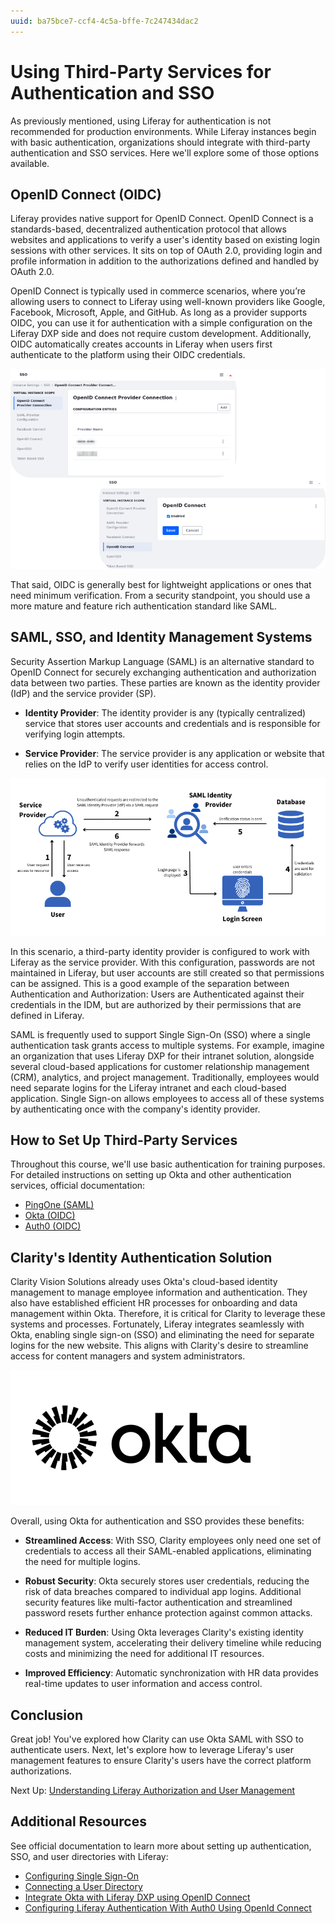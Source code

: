 ```yaml
---
uuid: ba75bce7-ccf4-4c5a-bffe-7c247434dac2
---
```

# Using Third-Party Services for Authentication and SSO

As previously mentioned, using Liferay for authentication is not recommended for production environments. While Liferay instances begin with basic authentication, organizations should integrate with third-party authentication and SSO services. Here we'll explore some of those options available.

## OpenID Connect (OIDC)

Liferay provides native support for OpenID Connect. OpenID Connect is a standards-based, decentralized authentication protocol that allows websites and applications to verify a user's identity based on existing login sessions with other services. It sits on top of OAuth 2.0, providing login and profile information in addition to the authorizations defined and handled by OAuth 2.0.

OpenID Connect is typically used in commerce scenarios, where you’re allowing users to connect to Liferay using well-known providers like Google, Facebook, Microsoft, Apple, and GitHub. As long as a provider supports OIDC, you can use it for authentication with a simple configuration on the Liferay DXP side and does not require custom development. Additionally, OIDC automatically creates accounts in Liferay when users first authenticate to the platform using their OIDC credentials.

![Liferay provides native support for OpenID Connect.](./using-third-party-services-for-authentication-and-sso/images/01.png)

That said, OIDC is generally best for lightweight applications or ones that need minimum verification. From a security standpoint, you should use a more mature and feature rich authentication standard like SAML.

## SAML, SSO, and Identity Management Systems

Security Assertion Markup Language (SAML) is an alternative standard to OpenID Connect for securely exchanging authentication and authorization data between two parties. These parties are known as the identity provider (IdP) and the service provider (SP).

* **Identity Provider**: The identity provider is any (typically centralized) service that stores user accounts and credentials and is responsible for verifying login attempts.

* **Service Provider**: The service provider is any application or website that relies on the IdP to verify user identities for access control.

![SAML exchanges authentication and authorization data between identity providers and service providers.](./using-third-party-services-for-authentication-and-sso/images/02.png)

In this scenario, a third-party identity provider is configured to work with Liferay as the service provider. With this configuration, passwords are not maintained in Liferay, but user accounts are still created so that permissions can be assigned. This is a good example of the separation between Authentication and Authorization: Users are Authenticated against their credentials in the IDM, but are authorized by their permissions that are defined in Liferay.

SAML is frequently used to support Single Sign-On (SSO) where a single authentication task grants access to multiple systems. For example, imagine an organization that uses Liferay DXP for their intranet solution, alongside several cloud-based applications for customer relationship management (CRM), analytics, and project management. Traditionally, employees would need separate logins for the Liferay intranet and each cloud-based application. Single Sign-on allows employees to access all of these systems by authenticating once with the company's identity provider.

<!--TASK: Add Diagram -->

## How to Set Up Third-Party Services

Throughout this course, we'll use basic authentication for training purposes. For detailed instructions on setting up Okta and other authentication services, official documentation:

* [PingOne (SAML)](https://learn.liferay.com/web/guest/w/dxp/installation-and-upgrades/securing-liferay/configuring-sso/configuring-liferay-authentication-with-pingone-using-saml)
* [Okta (OIDC)](https://learn.liferay.com/w/dxp/installation-and-upgrades/securing-liferay/configuring-sso/configuring-liferay-authentication-with-okta-using-openid-connect)
* [Auth0 (OIDC)](https://learn.liferay.com/w/dxp/installation-and-upgrades/securing-liferay/configuring-sso/configuring-liferay-authentication-with-auth0-using-openid-connect)

## Clarity's Identity Authentication Solution

Clarity Vision Solutions already uses Okta's cloud-based identity management to manage employee information and authentication. They also have established efficient HR processes for onboarding and data management within Okta. Therefore, it is critical for Clarity to leverage these systems and processes. Fortunately, Liferay integrates seamlessly with Okta, enabling single sign-on (SSO) and eliminating the need for separate logins for the new website. This aligns with Clarity's desire to streamline access for content managers and system administrators.

![Clarity Vision Solutions uses Okta as its identity provider.](./using-third-party-services-for-authentication-and-sso/images/03.png)

Overall, using Okta for authentication and SSO provides these benefits:

* **Streamlined Access**: With SSO, Clarity employees only need one set of credentials to access all their SAML-enabled applications, eliminating the need for multiple logins.

* **Robust Security**: Okta securely stores user credentials, reducing the risk of data breaches compared to individual app logins. Additional security features like multi-factor authentication and streamlined password resets further enhance protection against common attacks.

* **Reduced IT Burden**: Using Okta leverages Clarity's existing identity management system, accelerating their delivery timeline while reducing costs and minimizing the need for additional IT resources.

* **Improved Efficiency**: Automatic synchronization with HR data provides real-time updates to user information and access control.

<!--TASK: Remove?
The following demo provides an illustration of how companies like Clarity can integrate Liferay with third-party services like Okta. If you want to follow along, you'll need an Okta account and a hosted Liferay DXP instance.

### Demo: Configuring Okta as an IdP

Coming Soon!

!!! important
    This demo uses Okta to illustrate a common identity management and SSO scenario. While we are not specifically endorsing the use of Okta as a best practice, we are endorsing the use of external authentication as a best practice.

    While Clarity's current user base may be small, implementing an SSO solution now offers significant advantages that extend beyond simply accommodating future growth. This proactive approach ensures a smooth user experience and robust security posture as Clarity scales.
-->

## Conclusion

Great job! You've explored how Clarity can use Okta SAML with SSO to authenticate users. Next, let's explore how to leverage Liferay's user management features to ensure Clarity's users have the correct platform authorizations. <!--ALT: "Next, let's explore how to leverage Liferay's user management features to authorize Clarity's users within the platform."-->

Next Up: [Understanding Liferay Authorization and User Management](./understanding-liferay-authorization-and-user-management.md)

## Additional Resources

See official documentation to learn more about setting up authentication, SSO, and user directories with Liferay:

* [Configuring Single Sign-On](https://learn.liferay.com/w/dxp/installation-and-upgrades/securing-liferay/configuring-sso)
* [Connecting a User Directory](https://learn.liferay.com/w/dxp/users-and-permissions/connecting-to-a-user-directory/connecting-to-an-ldap-directory)
* [Integrate Okta with Liferay DXP using OpenID Connect](https://learn.liferay.com/w/integrate-okta-with-liferay-dxp-using-openid-connect-1)
* [Configuring Liferay Authentication With Auth0 Using OpenId Connect](https://learn.liferay.com/web/guest/w/dxp/installation-and-upgrades/securing-liferay/configuring-sso/configuring-liferay-authentication-with-auth0-using-openid-connect)

